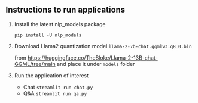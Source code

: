 ## Instructions to run applications

1. Install the latest nlp_models package

    ```
    pip install -U nlp_models
    ```

2. Download Llama2 quantization model `llama-2-7b-chat.ggmlv3.q8_0.bin` 
    
    from https://huggingface.co/TheBloke/Llama-2-13B-chat-GGML/tree/main and place it under `models` folder


3. Run the application of interest
    - Chat `streamlit run chat.py`
    - Q&A `streamlit run qa.py` 
